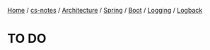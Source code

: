 [Home](https://mengxianbin.github.io) /
[cs-notes](https://mengxianbin.github.io/cs-notes/site) /
[Architecture](https://mengxianbin.github.io/cs-notes/site/Architecture) /
[Spring](https://mengxianbin.github.io/cs-notes/site/Architecture/Spring) /
[Boot](https://mengxianbin.github.io/cs-notes/site/Architecture/Spring/Boot) /
[Logging](https://mengxianbin.github.io/cs-notes/site/Architecture/Spring/Boot/Logging) /
[Logback](https://mengxianbin.github.io/cs-notes/site/Architecture/Spring/Boot/Logging/Logback)

# TO DO
